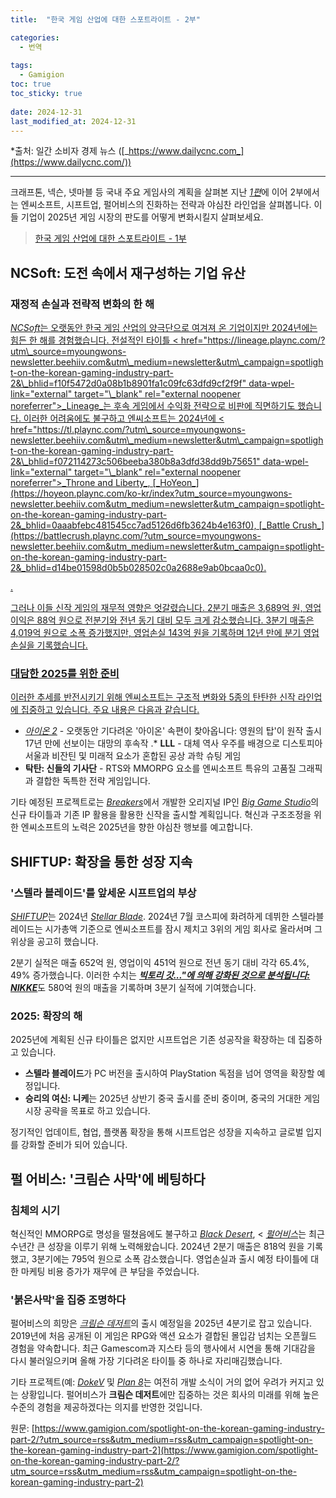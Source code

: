 ```yaml
---
title:  "한국 게임 산업에 대한 스포트라이트 - 2부"

categories:
  - 번역
  
tags:
  - Gamigion
toc: true
toc_sticky: true
 
date: 2024-12-31
last_modified_at: 2024-12-31
---
```

\*출처: 일간 소비자 경제 뉴스 ([_https://www.dailycnc.com_](https://www.dailycnc.com/))

* * *

크래프톤, 넥슨, 넷마블 등 국내 주요 게임사의 계획을 살펴본 지난 [_1편_](https://www.linkedin.com/pulse/spotlight-korean-gaming-industry-part-1-myoungwon-kim-vafjc)에 이어 2부에서는 엔씨소프트, 시프트업, 펄어비스의 진화하는 전략과 야심찬 라인업을 살펴봅니다. 이들 기업이 2025년 게임 시장의 판도를 어떻게 변화시킬지 살펴보세요.

> [한국 게임 산업에 대한 스포트라이트 - 1부](https://www.gamigion.com/spotlight-on-the-korean-gaming-industry-part-1/)

</div></figure> <p/> <h2 class="wp-block-heading" id="ember1890">NCSoft: 도전 속에서 재구성하는 기업 유산</h2> <h3 class="wp-block-heading" id="ember1891">재정적 손실과 전략적 변화의 한 해</h3> <p id="ember1892"><a href="https://www.ncsoft.com/?utm\_source=myoungwons-newsletter.beehiiv.com&amp;utm\_medium=newsletter&amp;utm\_campaign=spotlight-on-the-korean-gaming-industry-part-2&amp;\_bhlid=6919b11778db5a392eb020ff28697ca05e294cab" data-wpel-link="external" target="\_blank" rel="external noopener noreferrer"><em>NCSoft</em>는 오랫동안 한국 게임 산업의 양극단으로 여겨져 온 기업이지만 2024년에는 힘든 한 해를 경험했습니다. 전설적인 타이틀 < href="https://lineage.plaync.com/?utm\_source=myoungwons-newsletter.beehiiv.com&utm\_medium=newsletter&utm\_campaign=spotlight-on-the-korean-gaming-industry-part-2&\_bhlid=f10f5472d0a08b1b8901fa1c09fc63dfd9cf2f9f" data-wpel-link="external" target="\_blank" rel="external noopener noreferrer">_Lineage_는 후속 게임에서 수익화 전략으로 비판에 직면하기도 했습니다. 이러한 어려움에도 불구하고 엔씨소프트는 2024년에 < href="https://tl.plaync.com/?utm\_source=myoungwons-newsletter.beehiiv.com&utm\_medium=newsletter&utm\_campaign=spotlight-on-the-korean-gaming-industry-part-2&\_bhlid=f072114273c506beeba380b8a3dfd38dd9b75651" data-wpel-link="external" target="\_blank" rel="external noopener noreferrer">_Throne and Liberty_, [_HoYeon_](https://hoyeon.plaync.com/ko-kr/index?utm_source=myoungwons-newsletter.beehiiv.com&utm_medium=newsletter&utm_campaign=spotlight-on-the-korean-gaming-industry-part-2&_bhlid=0aaabfebc481545cc7ad5126d6fb3624b4e163f0), [_Battle Crush_](https://battlecrush.plaync.com/?utm_source=myoungwons-newsletter.beehiiv.com&utm_medium=newsletter&utm_campaign=spotlight-on-the-korean-gaming-industry-part-2&_bhlid=d14be01598d0b5b028502c0a2688e9ab0bcaa0c0).

.

그러나 이들 신작 게임의 재무적 영향은 엇갈렸습니다. 2분기 매출은 3,689억 원, 영업이익은 88억 원으로 전분기와 전년 동기 대비 모두 크게 감소했습니다. 3분기 매출은 4,019억 원으로 소폭 증가했지만, 영업손실 143억 원을 기록하며 12년 만에 분기 영업손실을 기록했습니다.

### 대담한 2025를 위한 준비

이러한 추세를 반전시키기 위해 엔씨소프트는 구조적 변화와 5종의 탄탄한 신작 라인업에 집중하고 있습니다. 주요 내용은 다음과 같습니다.

*   [_아이온 2_](https://aion2.plaync.com/?utm_source=myoungwons-newsletter.beehiiv.com&utm_medium=newsletter&utm_campaign=spotlight-on-the-korean-gaming-industry-part-2&_bhlid=eaf98a9ee574b9a7304b40d91a299e930c1c6c63) - 오랫동안 기다려온 '아이온' 속편이 찾아옵니다: 영원의 탑'이 원작 출시 17년 만에 선보이는 대망의 후속작
.*   **LLL** - 대체 역사 우주를 배경으로 디스토피아 서울과 비잔틴 및 미래적 요소가 혼합된 공상 과학 슈팅 게임
*   **탁탄: 신들의 기사단** - RTS와 MMORPG 요소를 엔씨소프트 특유의 고품질 그래픽과 결합한 독특한 전략 게임입니다.

기타 예정된 프로젝트로는 [_Breakers_](https://www.youtube.com/@BREAKERS_KRofficial?utm_source=myoungwons-newsletter.beehiiv.com&utm_medium=newsletter&utm_campaign=spotlight-on-the-korean-gaming-industry-part-2&_bhlid=7dafbb264911fe05eea9936a82b38f3bd24cb2bc)에서 개발한 오리지널 IP인 [_Big Game Studio_](https://www.vicgamestudios.com/en?utm_source=myoungwons-newsletter.beehiiv.com&utm_medium=newsletter&utm_campaign=spotlight-on-the-korean-gaming-industry-part-2&_bhlid=2345979fcec27303d933d5607ea929497748776f)의 신규 타이틀과 기존 IP 활용을 활용한 신작을 출시할 계획입니다. 혁신과 구조조정을 위한 엔씨소프트의 노력은 2025년을 향한 야심찬 행보를 예고합니다.

## SHIFTUP: 확장을 통한 성장 지속

### '스텔라 블레이드'를 앞세운 시프트업의 부상

[_SHIFTUP_](https://www.shiftup.co.kr/?utm_source=myoungwons-newsletter.beehiiv.com&utm_medium=newsletter&utm_campaign=spotlight-on-the-korean-gaming-industry-part-2&_bhlid=4764c8b540739e08165c7f01c48c34e65e693005)는 2024년 [_Stellar Blade_](https://www.stellar-blade.com/index_pc.html?utm_source=myoungwons-newsletter.beehiiv.com&utm_medium=newsletter&utm_campaign=spotlight-on-the-korean-gaming-industry-part-2&_bhlid=ca2a9be34928a570d1e6959668da0e710e4b5db8). 2024년 7월 코스피에 화려하게 데뷔한 스텔라블레이드는 시가총액 기준으로 엔씨소프트를 잠시 제치고 3위의 게임 회사로 올라서며 그 위상을 공고히 했습니다.

2분기 실적은 매출 652억 원, 영업이익 451억 원으로 전년 동기 대비 각각 65.4%, 49% 증가했습니다. 이러한 수치는 [**_빅토리 갓..."에 의해 강화된 것으로 분석됩니다: NIKKE_**](https://nikke-en.com/?utm_source=myoungwons-newsletter.beehiiv.com&utm_medium=newsletter&utm_campaign=spotlight-on-the-korean-gaming-industry-part-2&_bhlid=14a53e10f4df48ee1f757c31677fb0153d479c6b)도 580억 원의 매출을 기록하며 3분기 실적에 기여했습니다.

### 2025: 확장의 해

2025년에 계획된 신규 타이틀은 없지만 시프트업은 기존 성공작을 확장하는 데 집중하고 있습니다.

*   **스텔라 블레이드**가 PC 버전을 출시하여 PlayStation 독점을 넘어 영역을 확장할 예정입니다.
*   **승리의 여신: 니케**는 2025년 상반기 중국 출시를 준비 중이며, 중국의 거대한 게임 시장 공략을 목표로 하고 있습니다.

정기적인 업데이트, 협업, 플랫폼 확장을 통해 시프트업은 성장을 지속하고 글로벌 입지를 강화할 준비가 되어 있습니다.

## 펄 어비스: '크림슨 사막'에 베팅하다

### 침체의 시기

혁신적인 MMORPG로 명성을 떨쳤음에도 불구하고 [_Black Desert_](https://www.naeu.playblackdesert.com/en-US/Main/Index?_region=&utm_source=myoungwons-newsletter.beehiiv.com&utm_medium=newsletter&utm_campaign=spotlight-on-the-korean-gaming-industry-part-2&_bhlid=991b51404af256eda0313401c49b2d1cbfe0a706), < [_펄어비스_](https://www.pearlabyss.com/?utm_source=myoungwons-newsletter.beehiiv.com&utm_medium=newsletter&utm_campaign=spotlight-on-the-korean-gaming-industry-part-2&_bhlid=191ea2ccb93d712c44d6676c9279510ad8b464ff)는 최근 수년간 큰 성장을 이루기 위해 노력해왔습니다. 2024년 2분기 매출은 818억 원을 기록했고, 3분기에는 795억 원으로 소폭 감소했습니다. 영업손실과 출시 예정 타이틀에 대한 마케팅 비용 증가가 재무에 큰 부담을 주었습니다.

### '붉은사막'을 집중 조명하다

펄어비스의 희망은 [_크림슨 데저트_](https://crimsondesert.pearlabyss.com/?utm_source=myoungwons-newsletter.beehiiv.com&utm_medium=newsletter&utm_campaign=spotlight-on-the-korean-gaming-industry-part-2&_bhlid=af5496740e9c50eadb0995fd39ce847347dbed19)의 출시 예정일을 2025년 4분기로 잡고 있습니다. 2019년에 처음 공개된 이 게임은 RPG와 액션 요소가 결합된 몰입감 넘치는 오픈월드 경험을 약속합니다. 최근 Gamescom과 지스타 등의 행사에서 시연을 통해 기대감을 다시 불러일으키며 올해 가장 기다려온 타이틀 중 하나로 자리매김했습니다.

기타 프로젝트(예: [_DokeV_](https://dokev.pearlabyss.com/en/Main/Index?utm_source=myoungwons-newsletter.beehiiv.com&utm_medium=newsletter&utm_campaign=spotlight-on-the-korean-gaming-industry-part-2&_bhlid=e6c7bed3d1e5c587a2a897837777a022989e94bd) 및 [_Plan 8_](https://plan8.pearlabyss.com/ko/Main/Index?utm_source=myoungwons-newsletter.beehiiv.com&utm_medium=newsletter&utm_campaign=spotlight-on-the-korean-gaming-industry-part-2&_bhlid=be8b710a679593a0e95b4a29f84002053d036530)는 여전히 개발 소식이 거의 없어 우려가 커지고 있는 상황입니다. 펄어비스가 **크림슨 데저트**에만 집중하는 것은 회사의 미래를 위해 높은 수준의 경험을 제공하겠다는 의지를 반영한 것입니다.

원문: [https://www.gamigion.com/spotlight-on-the-korean-gaming-industry-part-2/?utm_source=rss&utm_medium=rss&utm_campaign=spotlight-on-the-korean-gaming-industry-part-2](https://www.gamigion.com/spotlight-on-the-korean-gaming-industry-part-2/?utm_source=rss&utm_medium=rss&utm_campaign=spotlight-on-the-korean-gaming-industry-part-2)